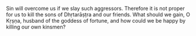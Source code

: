 Sin will overcome us if we slay such aggressors. Therefore it is not proper for us to kill the sons of Dhṛtarāṣṭra and our friends. What should we gain, O Kṛṣṇa, husband of the goddess of fortune, and how could we be happy by killing our own kinsmen?